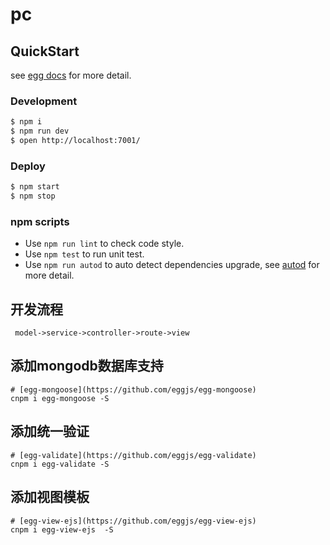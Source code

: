 # pc

## QuickStart

<!-- add docs here for user -->

see [egg docs][egg] for more detail.

### Development

```bash
$ npm i
$ npm run dev
$ open http://localhost:7001/
```

### Deploy

```bash
$ npm start
$ npm stop
```

### npm scripts

- Use `npm run lint` to check code style.
- Use `npm test` to run unit test.
- Use `npm run autod` to auto detect dependencies upgrade, see [autod](https://www.npmjs.com/package/autod) for more detail.


[egg]: https://eggjs.org


## 开发流程
```
 model->service->controller->route->view
```

## 添加mongodb数据库支持
```
# [egg-mongoose](https://github.com/eggjs/egg-mongoose)
cnpm i egg-mongoose -S
```

## 添加统一验证
```
# [egg-validate](https://github.com/eggjs/egg-validate)
cnpm i egg-validate -S
```

## 添加视图模板
```
# [egg-view-ejs](https://github.com/eggjs/egg-view-ejs)
cnpm i egg-view-ejs  -S
```